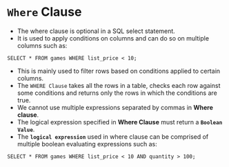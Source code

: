 # `Where` Clause

-   The where clause is optional in a SQL select statement.
-   It is used to apply conditions on columns and can do so on multiple columns such as:

```
SELECT * FROM games WHERE list_price < 10;
```

-   This is mainly used to filter rows based on conditions applied to certain columns.
-   The `WHERE Clause` takes all the rows in a table, checks each row against some conditions and returns only the rows in which the conditions are true.
-   We cannot use multiple expressions separated by commas in **Where clause**.
-   The logical expression specified in **Where Clause** must return a **`Boolean Value`**.
-   The **`logical expression`** used in where clause can be comprised of multiple boolean evaluating expressions such as:

```
SELECT * FROM games WHERE list_price < 10 AND quantity > 100;
```
